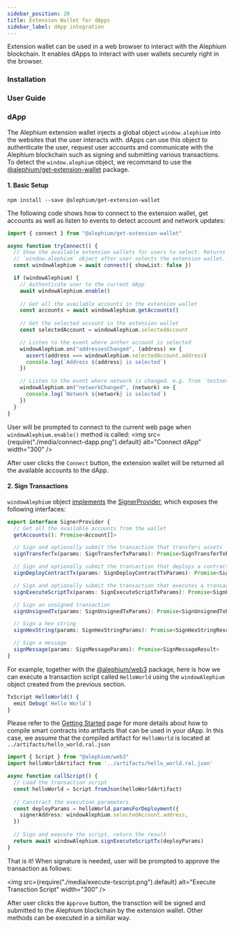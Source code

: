 ```yaml
---
sidebar_position: 20
title: Extension Wallet for dApps
sidebar_label: dApp integration
---
```


Extension wallet can be used in a web browser to interact with the Alephium blockchain.
It enables dApps to interact with user wallets securely right in the browser.

### Installation

### User Guide

### dApp

The Alephium extension wallet injects a global object `window.alephium` into the websites
that the user interacts with. dApps can use this object to authenticate the user, request
user accounts and communicate with the Alephium blockchain such as signing and submitting
various transactions. To detect the `window.alephium` object, we recommand to use the
[@alephium/get-extension-wallet](https://www.npmjs.com/package/@alephium/get-extension-wallet)
package.

#### 1. Basic Setup

```
npm install --save @alephium/get-extension-wallet
```

The following code shows how to connect to the extension wallet, get accounts as well as
listen to events to detect account and network updates:

```ts
import { connect } from "@alephium/get-extension-wallet"

async function tryConnect() {
  // Show the available extension wallets for users to select. Returns the
  // `window.alephium` object after user selects the extension wallet.
  const windowAlephium = await connect({ showList: false })

  if (windowAlephium) {
    // Authenticate user to the current dApp
    await windowAlephium.enable()
    
    // Get all the available accounts in the extension wallet
    const accounts = await windowAlephium.getAccounts()
    
    // Get the selected account in the extension wallet
    const selectedAccount = windowAlephium.selectedAccount

    // Listen to the event where anther account is selected
    windowAlephium.on("addressesChanged", (address) => { 
      assert(address === windowAlephium.selectedAccount.address)
      console.log(`Address ${address} is selected`)
    })

    // Listen to the event where network is changed. e.g. from `testnet` to `mainnet`
    windowAlephium.on("networkChanged", (network) => { 
      console.log(`Network ${network} is selected`)
    })
  }
}
```

User will be prompted to connect to the current web page when `windowAlephium.enable()` method is called:
<img src={require("./media/connect-dapp.png").default} alt="Connect dApp" width="300" />

After user clicks the `Connect` button, the extension wallet will be returned all the available accounts
to the dApp.

#### 2. Sign Transactions

`windowAlephium` object [implements](https://github.com/alephium/extension-wallet/blob/4f29c8f10843b737cda87ddc689b71c298a42e57/packages/get-extension-wallet/src/types.ts#L138)
the [SignerProvider](https://github.com/alephium/alephium-web3/blob/ad4401d9ef87eced37d03762324297aeba07e03d/packages/web3/src/signer/signer.ts#L154), which exposes the following
interfaces:

```ts
export interface SignerProvider {
  // Get all the available accounts from the wallet
  getAccounts(): Promise<Account[]>

  // Sign and optionally submit the transaction that transfers assets
  signTransferTx(params: SignTransferTxParams): Promise<SignTransferTxResult>

  // Sign and optionally submit the transaction that deploys a contract
  signDeployContractTx(params: SignDeployContractTxParams): Promise<SignDeployContractTxResult>

  // Sign and optionally submit the transaction that executes a transaction script
  signExecuteScriptTx(params: SignExecuteScriptTxParams): Promise<SignExecuteScriptTxResult>

  // Sign an unsigned transaction
  signUnsignedTx(params: SignUnsignedTxParams): Promise<SignUnsignedTxResult>

  // Sign a hex string
  signHexString(params: SignHexStringParams): Promise<SignHexStringResult>

  // Sign a message
  signMessage(params: SignMessageParams): Promise<SignMessageResult>
}
```

For example, together with the [@alephium/web3](https://www.npmjs.com/package/@alephium/web3) package, here is
how we can execute a transaction script called `HelloWorld` using the `windowAlephium` object created from the
previous section.

```ts
TxScript HelloWorld() {
  emit Debug(`Hello World`)
}
```

Please refer to the [Getting Started](../dapps/getting-started#compiling-your-contracts) page
for more details about how to compile smart contracts into artifacts that can be used in your
dApp. In this case, we assume that the compiled artifact for `HelloWorld` is located at
`../artifacts/hello_world.ral.json`

```ts
import { Script } from "@alephium/web3"
import helloWorldArtifact from '../artifacts/hello_world.ral.json'

async function callScript() {
  // Load the transaction script
  const helloWorld = Script.fromJson(helloWorldArtifact)
  
  // Constract the execution parameters 
  const deployParams = helloWorld.paramsForDeployment({
    signerAddress: windowAlephium.selectedAccount.address,
  })
  
  // Sign and execute the script, return the result
  return await windowAlephium.signExecuteScriptTx(deployParams)
}
```

That is it! When signature is needed, user will be prompted to approve the transaction as follows:

<img src={require("./media/execute-txscript.png").default} alt="Execute Transction Script" width="300" />


After user clicks the `Approve` button, the transction will be signed and submitted to the Alephium blockchain
by the extension wallet. Other methods can be executed in a similiar way.